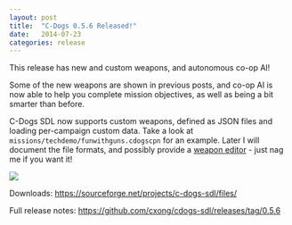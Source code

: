 ```yaml
---
layout: post
title:  "C-Dogs 0.5.6 Released!"
date:   2014-07-23
categories: release
---
```


This release has new and custom weapons, and autonomous co-op AI!

Some of the new weapons are shown in previous posts, and co-op AI is now able to help you complete mission objectives, as well as being a bit smarter than before.

C-Dogs SDL now supports custom weapons, defined as JSON files and loading per-campaign custom data. Take a look at `missions/techdemo/funwithguns.cdogscpn` for an example. Later I will document the file formats, and possibly provide a [weapon editor](https://github.com/cxong/cdogs-sdl/issues/276) - just nag me if you want it!

![](https://raw2.github.com/cxong/cdogs-sdl/gh-pages/_posts/nuke.jpg)

Downloads: <https://sourceforge.net/projects/c-dogs-sdl/files/>

Full release notes: <https://github.com/cxong/cdogs-sdl/releases/tag/0.5.6>